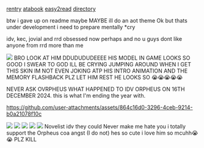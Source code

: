 [rentry](https://rentry.co/orph) [atabook](https://ovrpheus.atabook.org/) [easy2read](https://rentry.co/novoamor) [directory](https://rentry.co/ovrpheus)

btw i gave up on readme maybe MAYBE ill do an aot theme Ok but thats under development i need to prepare mentally *cry

idv, kec, jovial and rrd obsessed now perhaps and no u guys dont like anyone from rrd more than me

<img src="https://files.catbox.moe/tof686.jpg"/> 
BRO LOOK AT HIM DDUDUDUDEEEE HIS MODEL IN GAME LOOKS SO GOOD I SWEAR TO GOD ILL BE CRYING JUMPING AROUND WHEN I GET THIS SKIN IM NOT EVEN JOKING ATP HIS INTRO ANIMATION AND THE MEMORY FLASHBACK PLZ LET HIM REST HE LOOKS SO 😭😭😭😭😭

NEVER ASK OVRPHEUS WHAT HAPPENED TO IDV ORPHEUS ON 16TH DECEMBER 2024. this is what I'm ending the year with.

https://github.com/user-attachments/assets/864c16d0-3296-4ceb-9214-b0a21078f10c


<img src="https://files.catbox.moe/90rhd3.jpg"/>
<img src="https://files.catbox.moe/2jnh5y.jpg"/>
<img src="https://files.catbox.moe/2ijovh.webp"/>
<img src="https://files.catbox.moe/wkspby.jpg"/>
<img src="https://files.catbox.moe/qbs7jr.jpg"/>
Novelist idv they could Never make me hate you i totally support the Orpheus coa angst (I do not) hes so cute i love him so mcuhh😭😭 PLZ KILL 
